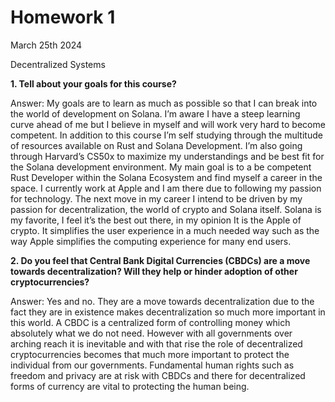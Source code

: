 # Homework 1 

March 25th 2024

Decentralized Systems

**1. Tell about your goals for this course?**

Answer: My goals are to learn as much as possible so that I can break into the world of development on Solana. I’m aware I have a steep learning curve ahead of me but I believe in myself and will work very hard to become competent. In addition to this course I’m self studying through the multitude of resources available on Rust and Solana Development. I’m also going through Harvard’s CS50x to maximize my understandings and be best fit for the Solana development environment. My main goal is to a be competent Rust Developer within the Solana Ecosystem and find myself a career in the space. I currently work at Apple and I am there due to following my passion for technology. The next move in my career I intend to be driven by my passion for decentralization, the world of crypto and Solana itself. Solana is my favorite, I feel it’s the best out there, in my opinion It is the Apple of crypto. It simplifies the user experience in a much needed way such as the way Apple simplifies the computing experience for many end users. 


**2. Do you feel that Central Bank Digital Currencies (CBDCs) are a move towards decentralization? Will they help or hinder adoption of other cryptocurrencies?**


Answer: Yes and no. They are a move towards decentralization due to the fact they are in existence makes decentralization so much more important in this world. A CBDC is a centralized form of controlling money which absolutely what we do not need. However with all governments over arching reach it is inevitable and with that rise the role of decentralized cryptocurrencies becomes that much more important to protect the individual from our governments. Fundamental human rights such as freedom and privacy are at risk with CBDCs and there for decentralized forms of currency are vital to protecting the human being.

